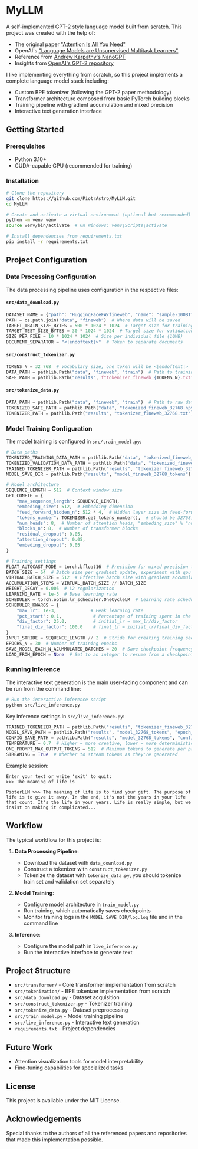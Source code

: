 # MyLLM

A self-implemented GPT-2 style language model built from scratch. This project was created with the help of:
- The original paper ["Attention Is All You Need"](https://arxiv.org/abs/1706.03762)
- OpenAI's ["Language Models are Unsupervised Multitask Learners"](https://cdn.openai.com/better-language-models/language_models_are_unsupervised_multitask_learners.pdf)
- Reference from [Andrew Karpathy's NanoGPT](https://github.com/karpathy/nanoGPT/blob/master/model.py)
- Insights from [OpenAI's GPT-2 repository](https://github.com/openai/gpt-2)

I like implementing everything from scratch, so this project implements a complete language model stack including:
- Custom BPE tokenizer (following the GPT-2 paper methodology)
- Transformer architecture composed from basic PyTorch building blocks
- Training pipeline with gradient accumulation and mixed precision
- Interactive text generation interface

## Getting Started

### Prerequisites

- Python 3.10+
- CUDA-capable GPU (recommended for training)

### Installation

```bash
# Clone the repository
git clone https://github.com/PiotrAstro/MyLLM.git
cd MyLLM

# Create and activate a virtual environment (optional but recommended)
python -m venv venv
source venv/bin/activate  # On Windows: venv\Scripts\activate

# Install dependencies from requirements.txt
pip install -r requirements.txt
```

## Project Configuration

### Data Processing Configuration

The data processing pipeline uses configuration in the respective files:

#### `src/data_download.py`
```python
DATASET_NAME = {"path": "HuggingFaceFW/fineweb", "name": "sample-100BT"}  # Dataset to download
PATH = os.path.join("data", "fineweb")  # Where data will be saved
TARGET_TRAIN_SIZE_BYTES = 500 * 1024 * 1024  # Target size for training data (500MB)
TARGET_TEST_SIZE_BYTES = 30 * 1024 * 1024  # Target size for validation data (30MB)
SIZE_PER_FILE = 10 * 1024 * 1024  # Size per individual file (10MB)
DOCUMENT_SEPARATOR = "<|endoftext|>"  # Token to separate documents
```

#### `src/construct_tokenizer.py`
```python
TOKENS_N = 32_768  # Vocabulary size, one token will be <|endoftext|>
DATA_PATH = pathlib.Path("data", "fineweb", "train")  # Path to training data
SAFE_PATH = pathlib.Path("results", f"tokenizer_fineweb_{TOKENS_N}.txt")  # Where to save tokenizer
```

#### `src/tokenize_data.py`
```python
DATA_PATH = pathlib.Path("data", "fineweb", "train")  # Path to raw data
TOKENIZED_SAFE_PATH = pathlib.Path("data", "tokenized_fineweb_32768.npy")  # Path for tokenized data
TOKENIZER_PATH = pathlib.Path("results", "tokenizer_fineweb_32768.txt")  # Path to trained tokenizer
```

### Model Training Configuration

The model training is configured in `src/train_model.py`:

```python
# Data paths
TOKENIZED_TRAINING_DATA_PATH = pathlib.Path("data", "tokenized_fineweb_32768.npy")
TOKENIZED_VALIDATION_DATA_PATH = pathlib.Path("data", "tokenized_fineweb_32768_validation.npy")
TRAINED_TOKENIZER_PATH = pathlib.Path("results", "tokenizer_fineweb_32768.txt")
MODEL_SAVE_DIR = pathlib.Path("results", "model_fineweb_32768_tokens")

# Model architecture
SEQUENCE_LENGTH = 512  # Context window size
GPT_CONFIG = {
    "max_sequence_length": SEQUENCE_LENGTH,
    "embeding_size": 512,  # Embedding dimension
    "feed_forward_hidden_n": 512 * 4,  # Hidden layer size in feed-forward network
    "tokens_number": TOKENIZER.get_tokens_number(),  # should be 32768, will take care of <|endoftext|>
    "num_heads": 8,  # Number of attention heads, "embeding_size" % "num_heads" should be 0
    "blocks_n": 8,  # Number of transformer blocks
    "residual_dropout": 0.05,
    "attention_dropout": 0.05,
    "embeding_dropout": 0.05
}

# Training settings
FLOAT_AUTOCAST_MODE = torch.bfloat16  # Precision for mixed precision training, check you gpu capabilities
BATCH_SIZE = 64  # Batch size per gradient update, experiment with gpu memory
VIRTUAL_BATCH_SIZE = 512  # Effective batch size with gradient accumulation
ACCUMULATION_STEPS = VIRTUAL_BATCH_SIZE // BATCH_SIZE
WEIGHT_DECAY = 0.005  # L2 regularization
LEARNING_RATE = 1e-3  # Base learning rate
SCHEDULER = torch.optim.lr_scheduler.OneCycleLR  # Learning rate scheduler
SCHEDULER_KWARGS = {
    "max_lr": 1e-3,             # Peak learning rate
    "pct_start": 0.1,            # Percentage of training spent in the increasing phase
    "div_factor": 25.0,          # initial_lr = max_lr/div_factor
    "final_div_factor": 100.0    # final_lr = initial_lr/final_div_factor
}
INPUT_STRIDE = SEQUENCE_LENGTH // 2  # Stride for creating training sequences
EPOCHS_N = 30  # Number of training epochs
SAVE_MODEL_EACH_N_ACUMMULATED_BATCHES = 20  # Save checkpoint frequency
LOAD_FROM_EPOCH = None  # Set to an integer to resume from a checkpoint
```

### Running Inference

The interactive text generation is the main user-facing component and can be run from the command line:

```bash
# Run the interactive inference script
python src/live_inference.py
```

Key inference settings in `src/live_inference.py`:
```python
TRAINED_TOKENIZER_PATH = pathlib.Path("results", "tokenizer_fineweb_32768.txt")
MODEL_SAVE_PATH = pathlib.Path("results", "model_32768_tokens", "epoch_029.pt")
CONFIG_SAVE_PATH = pathlib.Path("results", "model_32768_tokens", "config.json")
TEMPERATURE = 0.7  # Higher = more creative, lower = more deterministic
ONE_PROMPT_MAX_OUTPUT_TOKENS = 512  # Maximum tokens to generate per prompt
STREAMING = True  # Whether to stream tokens as they're generated
```

Example session:
```
Enter your text or write 'exit' to quit:
>>> The meaning of life is

PioterLLM >>> The meaning of life is to find your gift. The purpose of life is to give it away. In the end, it's not the years in your life that count. It's the life in your years. Life is really simple, but we insist on making it complicated...
```

## Workflow

The typical workflow for this project is:

1. **Data Processing Pipeline**:
   - Download the dataset with `data_download.py`
   - Construct a tokenizer with `construct_tokenizer.py`
   - Tokenize the dataset with `tokenize_data.py`, you should tokenize train set and validation set separately

2. **Model Training**:
   - Configure model architecture in `train_model.py`
   - Run training, which automatically saves checkpoints
   - Monitor training logs in the `MODEL_SAVE_DIR/log.log` file and in the command line

3. **Inference**:
   - Configure the model path in `live_inference.py`
   - Run the interactive interface to generate text

## Project Structure

- `src/transformer/` - Core transformer implementation from scratch
- `src/tokenization/` - BPE tokenizer implementation from scratch
- `src/data_download.py` - Dataset acquisition
- `src/construct_tokenizer.py` - Tokenizer training
- `src/tokenize_data.py` - Dataset preprocessing
- `src/train_model.py` - Model training pipeline
- `src/live_inference.py` - Interactive text generation
- `requirements.txt` - Project dependencies

## Future Work

- Attention visualization tools for model interpretability
- Fine-tuning capabilities for specialized tasks

## License

This project is available under the MIT License.

## Acknowledgements

Special thanks to the authors of all the referenced papers and repositories that made this implementation possible.
